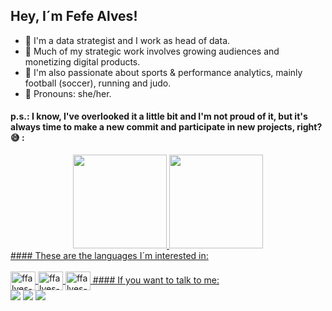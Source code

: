 ## Hey, I´m Fefe Alves!
- 🔨 I'm a data strategist and I work as head of data.
- 🎲 Much of my strategic work involves growing audiences and monetizing digital products.
- 💬 I'm also passionate about sports & performance analytics, mainly football (soccer), running and judo.  
- 🌈 Pronouns: she/her.

#### p.s.: I know, I've overlooked it a little bit and I'm not proud of it, but it's always time to make a new commit and participate in new projects, right? 😅 :
<div align="center">
  <a href="https://github.com/ffalves">
  <img height="150em" src="https://github-readme-stats.vercel.app/api?username=ffalves&show_icons=true&theme=merko&include_all_commits=true&count_private=true"/>
  <img height="150em" src="https://github-readme-stats.vercel.app/api/top-langs/?username=ffalves&layout=compact&langs_count=7&theme=merko"/>
</div>
#### These are the languages I´m interested in:
<div style="display: inline_block"><br>
  <img align="center" alt="ffalves-rprogramming" height="30" width="40" src="https://cdn.jsdelivr.net/gh/devicons/devicon/icons/r/r-original.svg">
  <img align="center" alt="ffalves-javascript" height="30" width="40" src="https://cdn.jsdelivr.net/gh/devicons/devicon/icons/javascript/javascript-original.svg">
  <img align="center" alt="ffalves-python" height="30" width="40" src="https://cdn.jsdelivr.net/gh/devicons/devicon/icons/python/python-original.svg">
#### If you want to talk to me:
<div> 
  <a href = "mailto:falves.ds.lab@gmail.com"><img src="https://img.shields.io/badge/-Gmail-%23333?style=for-the-badge&logo=gmail&logoColor=white" target="_blank"></a>
  <a href="https://www.linkedin.com/in/fefealves" target="_blank"><img src="https://img.shields.io/badge/-LinkedIn-%230077B5?style=for-the-badge&logo=linkedin&logoColor=white" target="_blank"></a> 
  <a href="https://www.twitter.com/fefealves_pro" target="_blank"><img src=https://img.shields.io/badge/Twitter-1DA1F2?style=for-the-badge&logo=twitter&logoColor=white target="_blank"></a> 
</div>
